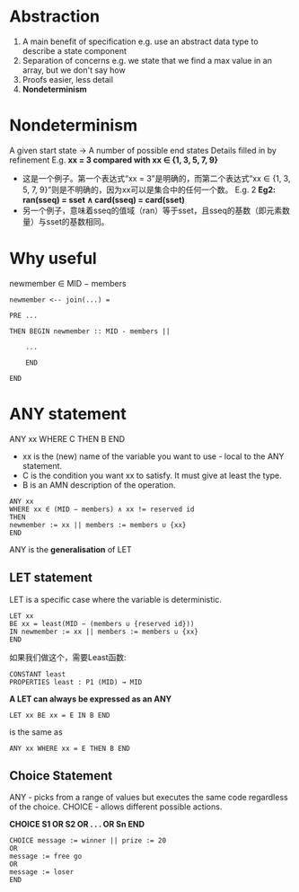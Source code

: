 # Abstraction
1. A main benefit of specification e.g. use an abstract data type to describe a state component
2. Separation of concerns e.g. we state that we find a max value in an array, but we don't say how
3. Proofs easier, less detail
4. **Nondeterminism**
# Nondeterminism
A given start state -> A number of possible end states
Details filled in by refinement
E.g. **xx = 3 compared with xx ∈ {1, 3, 5, 7, 9}**
- 这是一个例子。第一个表达式“xx = 3”是明确的，而第二个表达式“xx ∈ {1, 3, 5, 7, 9}”则是不明确的，因为xx可以是集合中的任何一个数。
E.g. 2 **Eg2: ran(sseq) = sset ∧ card(sseq) = card(sset)**
- 另一个例子，意味着sseq的值域（ran）等于sset，且sseq的基数（即元素数量）与sset的基数相同。
# Why useful 
newmember ∈ MID − members
```
newmember <-- join(...) =

PRE ...

THEN BEGIN newmember :: MID - members ||

	...
	
	END

END
```

# ANY statement
ANY xx WHERE C THEN B END
- xx is the (new) name of the variable you want to use - local to the ANY statement. 
- C is the condition you want xx to satisfy. It must give at least the type.
- B is an AMN description of the operation.
```
ANY xx
WHERE xx ∈ (MID − members) ∧ xx != reserved id
THEN
newmember := xx || members := members ∪ {xx}
END
```
ANY is the **generalisation** of LET
## LET statement
LET is a specific case where the variable is deterministic. 

```
LET xx
BE xx = least(MID − (members ∪ {reserved id}))
IN newmember := xx || members := members ∪ {xx}
END
```
如果我们做这个，需要Least函数: 
```
CONSTANT least
PROPERTIES least : P1 (MID) → MID
```

**A LET can always be expressed as an ANY**

`LET xx BE xx = E IN B END`

is the same as

`ANY xx WHERE xx = E THEN B END`

## Choice Statement
ANY - picks from a range of values but executes the same code regardless of the choice. 
CHOICE - allows different possible actions.

**CHOICE S1 OR S2 OR . . . OR Sn END**
```
CHOICE message := winner || prize := 20
OR
message := free go
OR
message := loser
END
```
